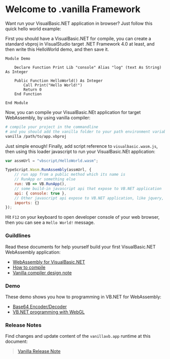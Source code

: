 # Welcome to .vanilla Framework

Want run your VisualBasic.NET application in browser? Just follow this quick hello world example:

First you should have a VisualBasic.NET for compile, you can create a standard vbproj in VisualStudio target .NET Framework 4.0 at least, and then write this HelloWorld demo, and then save it. 

```vbnet
Module Demo

    Declare Function Print Lib "console" Alias "log" (text As String) As Integer

    Public Function HelloWorld() As Integer 
        Call Print("Hello World!")
        Return 0
    End Function

End Module
```

Now, you can compile your VisualBasic.NEt application for target WebAssembly, by using vanilla compiler:

```bash
# compile your project in the commandline
# and you should add the vanilla folder to your path environment variables.
vanilla /path/to/app.vbproj
```

Just simple enough! Finally, add script reference to ``visualbasic.wasm.js``, then using this loader javascript to run your VisualBasic.NEt application:

```javascript
var assmUrl = "vbscript/HelloWorld.wasm";

TypeScript.Wasm.RunAssembly(assmUrl, {
    // run app from a public method which its name is
    // RunApp or something else
    run: VB => VB.RunApp(),
    // some build-in javascript api that expose to VB.NET application
    api: { console: true },
    // Other javascript api expose to VB.NET application, like jquery, bootstrap, etc
    imports: {}
});
```

Hit ``F12`` on your keyboard to open developer console of your web browser, then you can see a ``Hello World!`` message. 

### Guildlines

Read these documents for help yourself build your first VisualBasic.NET WebAssembly application:

+ [WebAssembly for VisualBasic.NET](/#webassembly)
+ [How to compile](/#use_compiler)
+ [Vanilla compiler design note](/#compiler_design_notes)

### Demo

These demo shows you how to programming in VB.NET for WebAssembly:

+ [Base64 Encoder/Decoder](/vbscripts/base64.html)
+ [VB.NET programming with WebGL](/vbscripts/webgl.html)

### Release Notes

Find changes and update content of the ``vanillavb.app`` runtime at this document:

> [Vanilla Release Note](/#release_notes)